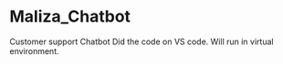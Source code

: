 # Maliza_Chatbot
Customer support Chatbot
Did the code on VS code.
Will run in virtual environment.

